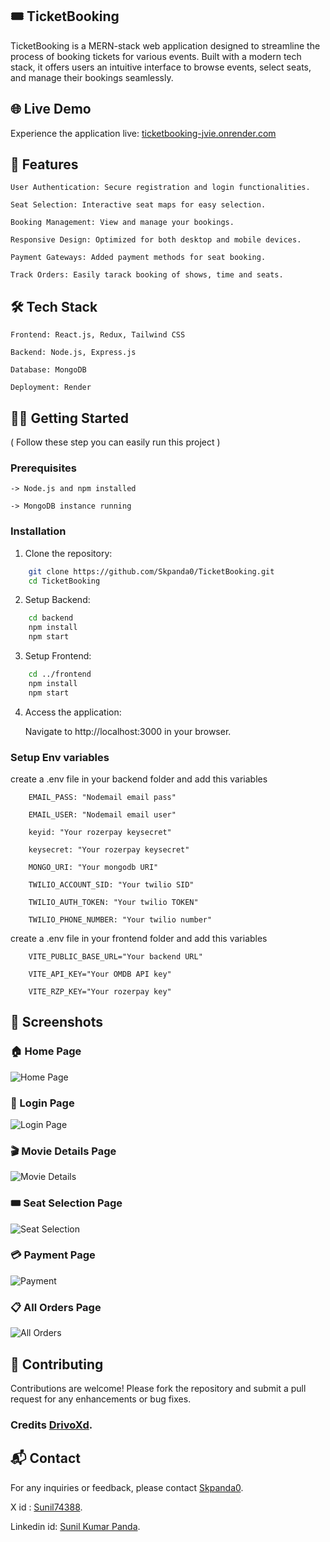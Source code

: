 ## 🎟️ TicketBooking

TicketBooking is a MERN-stack web application designed to streamline the process of booking tickets for various events. Built with a modern tech stack, it offers users an intuitive interface to browse events, select seats, and manage their bookings seamlessly.


## 🌐 Live Demo

Experience the application live: [ticketbooking-jvie.onrender.com](https://ticketbooking-jvie.onrender.com)


## 🚀 Features

    User Authentication: Secure registration and login functionalities.

    Seat Selection: Interactive seat maps for easy selection.

    Booking Management: View and manage your bookings.

    Responsive Design: Optimized for both desktop and mobile devices.

    Payment Gateways: Added payment methods for seat booking.

    Track Orders: Easily tarack booking of shows, time and seats.

 
 ## 🛠️ Tech Stack

    Frontend: React.js, Redux, Tailwind CSS

    Backend: Node.js, Express.js

    Database: MongoDB

    Deployment: Render


## 🧑‍💻 Getting Started 
( Follow these step you can easily run this project )
    
### Prerequisites

    -> Node.js and npm installed

    -> MongoDB instance running

### Installation

1. Clone the repository:
```bash
    git clone https://github.com/Skpanda0/TicketBooking.git
    cd TicketBooking
```
2. Setup Backend:
```bash
    cd backend
    npm install
    npm start
```
3. Setup Frontend:
```bash
    cd ../frontend
    npm install
    npm start
```
4. Access the application:

    Navigate to http://localhost:3000 in your browser.

### Setup Env variables
create a .env file in your backend folder and add this variables

```    
    EMAIL_PASS: "Nodemail email pass"

    EMAIL_USER: "Nodemail email user"
    
    keyid: "Your rozerpay keysecret"
    
    keysecret: "Your rozerpay keysecret"
    
    MONGO_URI: "Your mongodb URI"

    TWILIO_ACCOUNT_SID: "Your twilio SID"

    TWILIO_AUTH_TOKEN: "Your twilio TOKEN"

    TWILIO_PHONE_NUMBER: "Your twilio number"
```

create a .env file in your frontend folder and add this variables

```    
    VITE_PUBLIC_BASE_URL="Your backend URL"
    
    VITE_API_KEY="Your OMDB API key"
    
    VITE_RZP_KEY="Your rozerpay key" 
```


## 📸 Screenshots

### 🏠 Home Page  
![Home Page](frontend/src/assets/home-page.png)

### 🔐 Login Page  
![Login Page](frontend/src/assets/login.png)

### 🎬 Movie Details Page  
![Movie Details](frontend/src/assets/movie-details.png)

### 🎟️ Seat Selection Page  
![Seat Selection](frontend/src/assets/booking-seats.png)

### 💳 Payment Page  
![Payment](frontend/src/assets/payment.png)

### 📋 All Orders Page  
![All Orders](frontend/src/assets/orders.png)




## 🤝 Contributing

Contributions are welcome! Please fork the repository and submit a pull request for any enhancements or bug fixes.

### Credits [DrivoXd](https://github.com/DrivoXd).


## 📬 Contact

For any inquiries or feedback, please contact [Skpanda0](https://github.com/Skpanda0).

X id : [Sunil74388](https://x.com/Sunil74388).

Linkedin id: [Sunil Kumar Panda](https://www.linkedin.com/in/sunil-kumar-panda-975782249).
